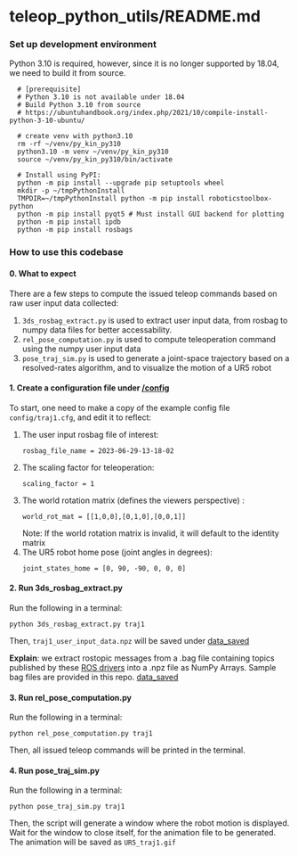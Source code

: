 # teleop_python_utils/README.md

### Set up development environment

Python 3.10 is required, however, since it is no longer supported by 18.04, we need to build it from source.
```
  # [prerequisite]
  # Python 3.10 is not available under 18.04
  # Build Python 3.10 from source
  # https://ubuntuhandbook.org/index.php/2021/10/compile-install-python-3-10-ubuntu/
```

```
  # create venv with python3.10
  rm -rf ~/venv/py_kin_py310
  python3.10 -m venv ~/venv/py_kin_py310
  source ~/venv/py_kin_py310/bin/activate

  # Install using PyPI:
  python -m pip install --upgrade pip setuptools wheel
  mkdir -p ~/tmpPythonInstall
  TMPDIR=~/tmpPythonInstall python -m pip install roboticstoolbox-python
  python -m pip install pyqt5 # Must install GUI backend for plotting
  python -m pip install ipdb
  python -m pip install rosbags

```

### How to use this codebase
#### 0. What to expect
There are a few steps to compute the issued teleop commands based on raw user input data collected:
1. ```3ds_rosbag_extract.py``` is used to extract user input data, from rosbag to numpy data files for better accessability.
2. ```rel_pose_computation.py``` is used to compute teleoperation command using the numpy user input data
3. ```pose_traj_sim.py``` is used to generate a joint-space trajectory based on a resolved-rates algorithm, and to visualize the motion of a UR5 robot

#### 1. Create a configuration file under [/config](teleop_python_utils/config)
To start, one need to make a copy of the example config file ```config/traj1.cfg```, and edit it to reflect:

1. The user input rosbag file of interest: 
    ```
    rosbag_file_name = 2023-06-29-13-18-02
    ``` 
2. The scaling factor for teleoperation:
    ```
    scaling_factor = 1
    ```
3. The world rotation matrix (defines the viewers perspective) :
    ```
    world_rot_mat = [[1,0,0],[0,1,0],[0,0,1]]
    ```
    Note: If the world rotation matrix is invalid, it will default to the identity matrix
4. The UR5 robot home pose (joint angles in degrees):
    ```
    joint_states_home = [0, 90, -90, 0, 0, 0]
    ```

#### 2. Run 3ds_rosbag_extract.py
Run the following in a terminal:
```Shell
python 3ds_rosbag_extract.py traj1
```
Then, ```traj1_user_input_data.npz``` will be saved under [data_saved](teleop_python_utils/data_saved)

**Explain**: we extract rostopic messages from a .bag file containing topics published by these [ROS drivers](https://github.com/jhu-saw/sawSensablePhantom) into a .npz file as NumPy Arrays. Sample bag files are provided in this repo. [data_saved](teleop_python_utils/data_saved)

#### 3. Run rel_pose_computation.py
Run the following in a terminal:
```Shell
python rel_pose_computation.py traj1
```
Then, all issued teleop commands will be printed in the terminal.

#### 4. Run pose_traj_sim.py
Run the following in a terminal:
```Shell
python pose_traj_sim.py traj1
```
Then, the script will generate a window where the robot motion is displayed. Wait for the window to close itself, for the animation file to be generated.
The animation will be saved as ```UR5_traj1.gif```